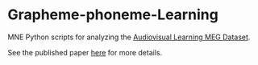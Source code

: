 # Grapheme-phoneme-Learning

MNE Python scripts for analyzing the [Audiovisual Learning MEG Dataset](https://openneuro.org/datasets/ds002598/versions/1.1.0).

See the published paper [here](https://www.sciencedirect.com/science/article/pii/S1053811920305449?via%3Dihub#ack0010) for more details.
